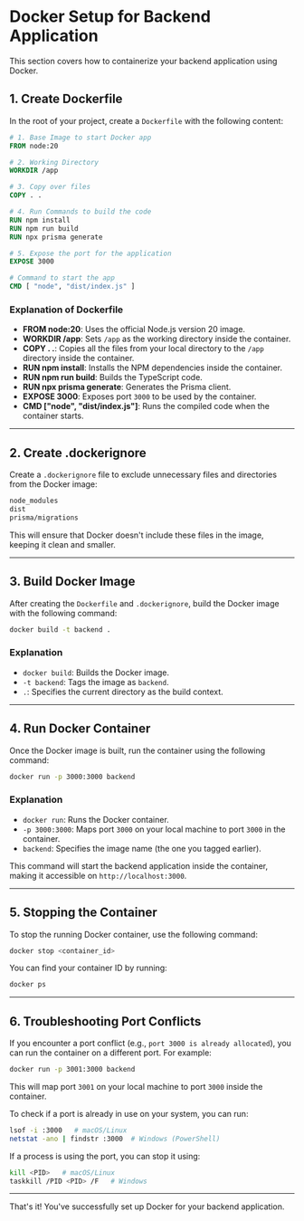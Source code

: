 
# Docker Setup for Backend Application

This section covers how to containerize your backend application using Docker.

## 1. **Create Dockerfile**

In the root of your project, create a `Dockerfile` with the following content:

```Dockerfile
# 1. Base Image to start Docker app
FROM node:20

# 2. Working Directory
WORKDIR /app

# 3. Copy over files
COPY . .

# 4. Run Commands to build the code
RUN npm install
RUN npm run build
RUN npx prisma generate

# 5. Expose the port for the application
EXPOSE 3000

# Command to start the app
CMD [ "node", "dist/index.js" ]
```

### Explanation of Dockerfile

- **FROM node:20**: Uses the official Node.js version 20 image.
- **WORKDIR /app**: Sets `/app` as the working directory inside the container.
- **COPY . .**: Copies all the files from your local directory to the `/app` directory inside the container.
- **RUN npm install**: Installs the NPM dependencies inside the container.
- **RUN npm run build**: Builds the TypeScript code.
- **RUN npx prisma generate**: Generates the Prisma client.
- **EXPOSE 3000**: Exposes port `3000` to be used by the container.
- **CMD ["node", "dist/index.js"]**: Runs the compiled code when the container starts.

---

## 2. **Create .dockerignore**

Create a `.dockerignore` file to exclude unnecessary files and directories from the Docker image:

```txt
node_modules
dist
prisma/migrations
```

This will ensure that Docker doesn't include these files in the image, keeping it clean and smaller.

---

## 3. **Build Docker Image**

After creating the `Dockerfile` and `.dockerignore`, build the Docker image with the following command:

```bash
docker build -t backend .
```

### Explanation

- `docker build`: Builds the Docker image.
- `-t backend`: Tags the image as `backend`.
- `.`: Specifies the current directory as the build context.

---

## 4. **Run Docker Container**

Once the Docker image is built, run the container using the following command:

```bash
docker run -p 3000:3000 backend
```

### Explanation

- `docker run`: Runs the Docker container.
- `-p 3000:3000`: Maps port `3000` on your local machine to port `3000` in the container.
- `backend`: Specifies the image name (the one you tagged earlier).

This command will start the backend application inside the container, making it accessible on `http://localhost:3000`.

---

## 5. **Stopping the Container**

To stop the running Docker container, use the following command:

```bash
docker stop <container_id>
```

You can find your container ID by running:

```bash
docker ps
```

---

## 6. **Troubleshooting Port Conflicts**

If you encounter a port conflict (e.g., `port 3000 is already allocated`), you can run the container on a different port. For example:

```bash
docker run -p 3001:3000 backend
```

This will map port `3001` on your local machine to port `3000` inside the container.

To check if a port is already in use on your system, you can run:

```bash
lsof -i :3000   # macOS/Linux
netstat -ano | findstr :3000  # Windows (PowerShell)
```

If a process is using the port, you can stop it using:

```bash
kill <PID>   # macOS/Linux
taskkill /PID <PID> /F   # Windows
```

---

That's it! You've successfully set up Docker for your backend application.

